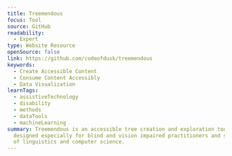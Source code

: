 ```yaml
---
title: Treemendous
focus: Tool
source: GitHub
readability:
  - Expert
type: Website Resource
openSource: false
link: https://github.com/codeofdusk/treemendous
keywords:
  - Create Accessible Content
  - Consume Content Accessibly
  - Data Visualization
learnTags:
  - assistiveTechnology
  - disability
  - methods
  - dataTools
  - machineLearning
summary: Treemendous is an accessible tree creation and exploration tool
  designed especially for blind and vision impaired practitioners and students
  of linguistics and computer science.
---
```

